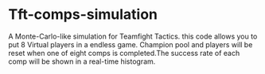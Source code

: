 # Tft-comps-simulation
A Monte-Carlo-like simulation  for Teamfight Tactics.  this code allows you to put 8 Virtual players in a endless game.  Champion pool and players will be reset  when one of eight comps is completed.The success rate of each comp will be shown in a real-time histogram.
